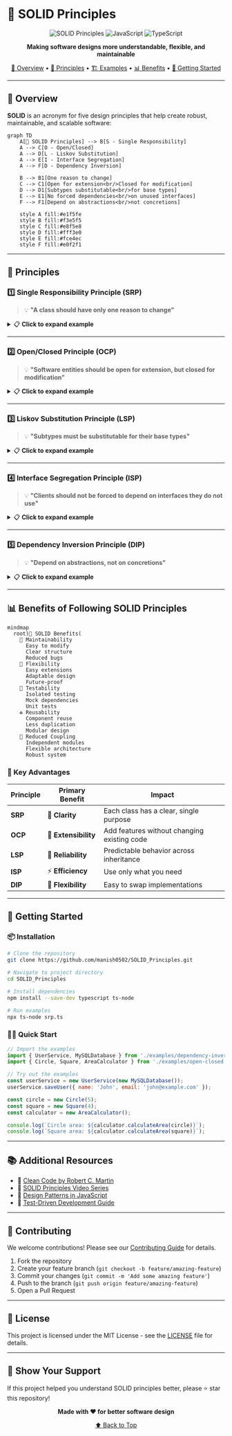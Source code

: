 # 🧱 SOLID Principles

<div align="center">

![SOLID Principles](https://img.shields.io/badge/Design%20Principles-SOLID-blue?style=for-the-badge)
![JavaScript](https://img.shields.io/badge/Language-JavaScript-yellow?style=for-the-badge&logo=javascript)
![TypeScript](https://img.shields.io/badge/Language-TypeScript-blue?style=for-the-badge&logo=typescript)

**Making software designs more understandable, flexible, and maintainable**

[📖 Overview](#overview) • [🎯 Principles](#principles) • [🏗️ Examples](#examples) • [📊 Benefits](#benefits) • [🚀 Getting Started](#getting-started)

</div>

---

## 📖 Overview

**SOLID** is an acronym for five design principles that help create robust, maintainable, and scalable software:

```mermaid
graph TD
    A[🧱 SOLID Principles] --> B[S - Single Responsibility]
    A --> C[O - Open/Closed]
    A --> D[L - Liskov Substitution]
    A --> E[I - Interface Segregation]
    A --> F[D - Dependency Inversion]
    
    B --> B1[One reason to change]
    C --> C1[Open for extension<br/>Closed for modification]
    D --> D1[Subtypes substitutable<br/>for base types]
    E --> E1[No forced dependencies<br/>on unused interfaces]
    F --> F1[Depend on abstractions<br/>not concretions]
    
    style A fill:#e1f5fe
    style B fill:#f3e5f5
    style C fill:#e8f5e8
    style D fill:#fff3e0
    style E fill:#fce4ec
    style F fill:#e0f2f1
```

---

## 🎯 Principles

### 1️⃣ Single Responsibility Principle (SRP)

> 💡 **"A class should have only one reason to change"**

<details>
<summary>📋 <strong>Click to expand example</strong></summary>

#### ❌ Violation Example
```javascript
// ❌ This class has multiple responsibilities
class User {
  constructor(name, email) {
    this.name = name;
    this.email = email;
  }
  
  saveToDB() {
    // Database logic - Responsibility 1
    console.log('Saving to database...');
  }

  sendEmail() {
    // Email logic - Responsibility 2
    console.log('Sending email...');
  }
  
  validateInput() {
    // Validation logic - Responsibility 3
    return this.name && this.email;
  }
}
```

#### ✅ Correct Implementation
```javascript
// ✅ Each class has a single responsibility
class User {
  constructor(name, email) {
    this.name = name;
    this.email = email;
  }
}

class UserRepository {
  saveToDB(user) {
    console.log(`Saving ${user.name} to database...`);
  }
}

class EmailService {
  sendEmail(user) {
    console.log(`Sending email to ${user.email}...`);
  }
}

class UserValidator {
  validate(user) {
    return user.name && user.email;
  }
}
```

**🎯 Real-world analogy:** Think of a restaurant where the chef cooks, the waiter serves, and the cashier handles payments - each has one clear responsibility!

</details>

---

### 2️⃣ Open/Closed Principle (OCP)

> 💡 **"Software entities should be open for extension, but closed for modification"**

<details>
<summary>📋 <strong>Click to expand example</strong></summary>

#### ❌ Violation Example
```javascript
// ❌ Need to modify existing code for new shapes
class AreaCalculator {
  calculateArea(shape) {
    if (shape.type === 'circle') {
      return Math.PI * shape.radius * shape.radius;
    }
    else if (shape.type === 'square') {
      return shape.side * shape.side;
    }
    // Need to add more if-else for new shapes 😞
  }
}
```

#### ✅ Correct Implementation
```javascript
// ✅ Extensible without modification
class Shape {
  calculateArea() {
    throw new Error('calculateArea method must be implemented');
  }
}

class Circle extends Shape {
  constructor(radius) {
    super();
    this.radius = radius;
  }
  
  calculateArea() {
    return Math.PI * this.radius * this.radius;
  }
}

class Square extends Shape {
  constructor(side) {
    super();
    this.side = side;
  }
  
  calculateArea() {
    return this.side * this.side;
  }
}

// Easy to add new shapes without modifying existing code! 🎉
class Triangle extends Shape {
  constructor(base, height) {
    super();
    this.base = base;
    this.height = height;
  }
  
  calculateArea() {
    return (this.base * this.height) / 2;
  }
}

class AreaCalculator {
  calculateArea(shape) {
    return shape.calculateArea();
  }
}
```

**🎯 Real-world analogy:** Like a USB port - you can plug in new devices without changing the port itself!

</details>

---

### 3️⃣ Liskov Substitution Principle (LSP)

> 💡 **"Subtypes must be substitutable for their base types"**

<details>
<summary>📋 <strong>Click to expand example</strong></summary>

#### ❌ Violation Example
```javascript
// ❌ Ostrich breaks the expected behavior
class Bird {
  fly() {
    return 'Flying high in the sky! 🕊️';
  }
}

class Duck extends Bird {
  fly() {
    return 'Duck flying over the pond! 🦆';
  }
}

class Ostrich extends Bird {
  fly() {
    throw new Error('Ostriches cannot fly! 🚫'); // Breaks LSP
  }
}

// This will fail for Ostrich
function makeBirdFly(bird) {
  return bird.fly(); // Expects all birds to fly
}
```

#### ✅ Correct Implementation
```javascript
// ✅ Proper inheritance hierarchy
class Bird {
  move() {
    return 'Moving around... 🐦';
  }
  
  makeSound() {
    return 'Chirp chirp! 🎵';
  }
}

class FlyingBird extends Bird {
  fly() {
    return 'Soaring through the sky! ✈️';
  }
  
  move() {
    return this.fly();
  }
}

class FlightlessBird extends Bird {
  run() {
    return 'Running fast on the ground! 🏃‍♂️';
  }
  
  move() {
    return this.run();
  }
}

class Duck extends FlyingBird {
  fly() {
    return 'Duck flying gracefully! 🦆';
  }
  
  makeSound() {
    return 'Quack quack! 🦆';
  }
}

class Ostrich extends FlightlessBird {
  run() {
    return 'Ostrich running at 70 km/h! 🏃‍♂️💨';
  }
  
  makeSound() {
    return 'Boom boom! 🔊';
  }
}

// Now this works for all birds
function moveBird(bird) {
  return bird.move(); // All birds can move
}
```

**🎯 Real-world analogy:** Like different types of vehicles - all can transport people, but cars drive on roads while boats sail on water!

</details>

---

### 4️⃣ Interface Segregation Principle (ISP)

> 💡 **"Clients should not be forced to depend on interfaces they do not use"**

<details>
<summary>📋 <strong>Click to expand example</strong></summary>

#### ❌ Violation Example
```javascript
// ❌ Fat interface forces unnecessary implementations
class AllInOneMachine {
  print(document) {
    throw new Error('Must implement print');
  }
  
  scan(document) {
    throw new Error('Must implement scan');
  }
  
  fax(document) {
    throw new Error('Must implement fax');
  }
  
  copy(document) {
    throw new Error('Must implement copy');
  }
}

class SimplePrinter extends AllInOneMachine {
  print(document) {
    console.log(`Printing: ${document} 🖨️`);
  }
  
  // Forced to implement methods it doesn't need 😞
  scan(document) {
    throw new Error('This printer cannot scan');
  }
  
  fax(document) {
    throw new Error('This printer cannot fax');
  }
  
  copy(document) {
    throw new Error('This printer cannot copy');
  }
}
```

#### ✅ Correct Implementation
```javascript
// ✅ Segregated interfaces
class Printer {
  print(document) {
    throw new Error('Must implement print');
  }
}

class Scanner {
  scan(document) {
    throw new Error('Must implement scan');
  }
}

class FaxMachine {
  fax(document) {
    throw new Error('Must implement fax');
  }
}

class PhotoCopier {
  copy(document) {
    throw new Error('Must implement copy');
  }
}

// Simple printer only implements what it needs
class BasicPrinter extends Printer {
  print(document) {
    console.log(`Printing: ${document} 🖨️`);
  }
}

// Multi-function printer implements multiple interfaces
class MultiFunctionPrinter extends Printer {
  constructor() {
    super();
    this.scanner = new AdvancedScanner();
    this.faxMachine = new ModernFaxMachine();
    this.photoCopier = new DigitalPhotoCopier();
  }
  
  print(document) {
    console.log(`High-quality printing: ${document} 🖨️✨`);
  }
  
  scan(document) {
    return this.scanner.scan(document);
  }
  
  fax(document) {
    return this.faxMachine.fax(document);
  }
  
  copy(document) {
    return this.photoCopier.copy(document);
  }
}

class AdvancedScanner extends Scanner {
  scan(document) {
    console.log(`Scanning: ${document} 📄`);
  }
}

class ModernFaxMachine extends FaxMachine {
  fax(document) {
    console.log(`Faxing: ${document} 📠`);
  }
}

class DigitalPhotoCopier extends PhotoCopier {
  copy(document) {
    console.log(`Copying: ${document} 📋`);
  }
}
```

**🎯 Real-world analogy:** Like a Swiss Army knife vs. individual tools - sometimes you need just a knife, not all the tools!

</details>

---

### 5️⃣ Dependency Inversion Principle (DIP)

> 💡 **"Depend on abstractions, not on concretions"**

<details>
<summary>📋 <strong>Click to expand example</strong></summary>

#### ❌ Violation Example
```javascript
// ❌ High-level module depends on low-level module
class MySQLDatabase {
  save(data) {
    console.log(`Saving to MySQL: ${data} 🗄️`);
  }
}

class UserService {
  constructor() {
    this.database = new MySQLDatabase(); // Direct dependency
  }
  
  saveUser(user) {
    // Tightly coupled to MySQL
    this.database.save(user);
  }
}
```

#### ✅ Correct Implementation
```javascript
// ✅ Depend on abstractions
class Database {
  save(data) {
    throw new Error('save method must be implemented');
  }
  
  find(id) {
    throw new Error('find method must be implemented');
  }
}

class MySQLDatabase extends Database {
  save(data) {
    console.log(`💾 Saving to MySQL: ${JSON.stringify(data)}`);
    return { id: Math.random(), ...data };
  }
  
  find(id) {
    console.log(`🔍 Finding in MySQL with ID: ${id}`);
    return { id, name: 'John Doe' };
  }
}

class PostgreSQLDatabase extends Database {
  save(data) {
    console.log(`🐘 Saving to PostgreSQL: ${JSON.stringify(data)}`);
    return { id: Math.random(), ...data };
  }
  
  find(id) {
    console.log(`🔍 Finding in PostgreSQL with ID: ${id}`);
    return { id, name: 'Jane Smith' };
  }
}

class MongoDatabase extends Database {
  save(data) {
    console.log(`🍃 Saving to MongoDB: ${JSON.stringify(data)}`);
    return { _id: Math.random(), ...data };
  }
  
  find(id) {
    console.log(`🔍 Finding in MongoDB with ID: ${id}`);
    return { _id: id, name: 'Bob Johnson' };
  }
}

class UserService {
  constructor(database) {
    this.database = database; // Dependency injection
  }
  
  saveUser(user) {
    return this.database.save(user);
  }
  
  getUser(id) {
    return this.database.find(id);
  }
}

// Usage examples - Easy to switch databases! 🔄
const mysqlService = new UserService(new MySQLDatabase());
const postgresService = new UserService(new PostgreSQLDatabase());
const mongoService = new UserService(new MongoDatabase());

// All work the same way
mysqlService.saveUser({ name: 'Alice', email: 'alice@example.com' });
postgresService.saveUser({ name: 'Bob', email: 'bob@example.com' });
mongoService.saveUser({ name: 'Charlie', email: 'charlie@example.com' });
```

**🎯 Real-world analogy:** Like electrical outlets - your device works with any outlet because it depends on the standard interface, not the specific power source!

</details>

---

## 📊 Benefits of Following SOLID Principles

```mermaid
mindmap
  root)🧱 SOLID Benefits(
    🔧 Maintainability
      Easy to modify
      Clear structure
      Reduced bugs
    🚀 Flexibility
      Easy extensions
      Adaptable design
      Future-proof
    🧪 Testability
      Isolated testing
      Mock dependencies
      Unit tests
    ♻️ Reusability
      Component reuse
      Less duplication
      Modular design
    🔗 Reduced Coupling
      Independent modules
      Flexible architecture
      Robust system
```

### 🎯 Key Advantages

| Principle | Primary Benefit | Impact |
|-----------|----------------|--------|
| **SRP** | 🎯 **Clarity** | Each class has a clear, single purpose |
| **OCP** | 🚀 **Extensibility** | Add features without changing existing code |
| **LSP** | 🔄 **Reliability** | Predictable behavior across inheritance |
| **ISP** | ⚡ **Efficiency** | Use only what you need |
| **DIP** | 🔧 **Flexibility** | Easy to swap implementations |

---

## 🚀 Getting Started

### 📦 Installation

```bash
# Clone the repository
git clone https://github.com/manish0502/SOLID_Principles.git

# Navigate to project directory
cd SOLID_Principles

# Install dependencies
npm install --save-dev typescript ts-node

# Run examples
npx ts-node srp.ts
```

### 🏃‍♂️ Quick Start

```javascript
// Import the examples
import { UserService, MySQLDatabase } from './examples/dependency-inversion.js';
import { Circle, Square, AreaCalculator } from './examples/open-closed.js';

// Try out the examples
const userService = new UserService(new MySQLDatabase());
userService.saveUser({ name: 'John', email: 'john@example.com' });

const circle = new Circle(5);
const square = new Square(4);
const calculator = new AreaCalculator();

console.log(`Circle area: ${calculator.calculateArea(circle)}`);
console.log(`Square area: ${calculator.calculateArea(square)}`);
```

---

## 📚 Additional Resources

- 📖 [Clean Code by Robert C. Martin](https://www.amazon.com/Clean-Code-Handbook-Software-Craftsmanship/dp/0132350882)
- 🎥 [SOLID Principles Video Series](https://www.youtube.com/watch?v=example)
- 📝 [Design Patterns in JavaScript](https://github.com/example/design-patterns)
- 🧪 [Test-Driven Development Guide](https://github.com/example/tdd-guide)

---

## 🤝 Contributing

We welcome contributions! Please see our [Contributing Guide](CONTRIBUTING.md) for details.

1. Fork the repository
2. Create your feature branch (`git checkout -b feature/amazing-feature`)
3. Commit your changes (`git commit -m 'Add some amazing feature'`)
4. Push to the branch (`git push origin feature/amazing-feature`)
5. Open a Pull Request

---

## 📄 License

This project is licensed under the MIT License - see the [LICENSE](LICENSE) file for details.

---

## 🌟 Show Your Support

If this project helped you understand SOLID principles better, please ⭐ star this repository!

<div align="center">

**Made with ❤️ for better software design**

[⬆ Back to Top](#-solid-principles)

</div>
